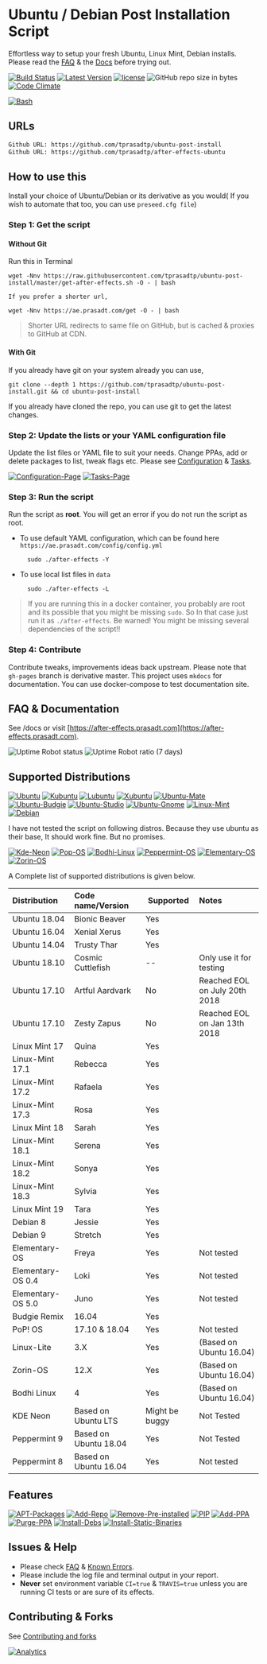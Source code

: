 # Ubuntu / Debian Post Installation Script

Effortless way to setup your fresh Ubuntu, Linux Mint, Debian installs. Please read the [FAQ](https://ae.prasadt.com/faq/dependencies/) & the [Docs](https://ae.prasadt.com/getting-started/)
before trying out.

[![Build Status](https://travis-ci.org/tprasadtp/ubuntu-post-install.svg?branch=master)](https://travis-ci.org/tprasadtp/ubuntu-post-install)
[![Latest Version](https://img.shields.io/badge/dynamic/json.svg?label=Version&style=flat&url=https://ae.prasadt.com/config/json/version.json&query=version.name&prefix=V-)](https://github.com/tprasadtp/ubuntu-post-install/)
[![license](https://img.shields.io/github/license/tprasadtp/ubuntu-post-install.svg?style=flat)](https://github.com/tprasadtp/ubuntu-post-install/blob/master/LICENSE)
![GitHub repo size in bytes](https://img.shields.io/github/repo-size/tprasadtp/ubuntu-post-install.svg?style=flat)
[![Code Climate](https://shields-staging.herokuapp.com/codeclimate/issues/tprasadtp/ubuntu-post-install.svg?style=flat&label=Shellcheck%20and%20Markdown%20Issues)](https://codeclimate.com/github/tprasadtp/ubuntu-post-install/issues)

[![Bash](https://static.prasadt.com/logo64/bash.png)](https://github.com/tprasadtp/ubuntu-post-install)

## URLs

```bash
Github URL: https://github.com/tprasadtp/ubuntu-post-install
Github URL: https://github.com/tprasadtp/after-effects-ubuntu
```

## How to use this

Install your choice of Ubuntu/Debian or its derivative as you would( If you wish to automate that too, you can use `preseed.cfg file`)

### Step 1: Get the script

#### Without Git

Run this in Terminal

```console
wget -Nnv https://raw.githubusercontent.com/tprasadtp/ubuntu-post-install/master/get-after-effects.sh -O - | bash

If you prefer a shorter url,

wget -Nnv https://ae.prasadt.com/get -O - | bash
```

> Shorter URL redirects to same file on GitHub, but is cached & proxies to GitHub at CDN.

#### With Git

If you already have git on your system already you can use,

```console
git clone --depth 1 https://github.com/tprasadtp/ubuntu-post-install.git && cd ubuntu-post-install
```

If you already have cloned the repo, you can use git to get the latest changes.

### Step 2: Update the lists or your YAML configuration file

Update the list files or YAML file to suit your needs. Change PPAs, add or delete packages to list, tweak flags etc.
Please see [Configuration](https://ae.prasadt.com/config/#package-lists) & [Tasks](https://ae.prasadt.com/tasks/#what-can-it-do).

[![Configuration-Page](https://img.shields.io/badge/Info-Configuration-blue.svg)](https://ae.prasadt.com/config/#package-lists)
[![Tasks-Page](https://img.shields.io/badge/Info-Tasks-green.svg)](https://ae.prasadt.com/tasks/#what-can-it-do)

### Step 3: Run the script

Run the script as **root**. You will get an error if you do not run the script as root.

- To use default YAML configuration, which can be found here `https://ae.prasadt.com/config/config.yml`

  ```console
    sudo ./after-effects -Y
  ```

- To use local list files in `data`

  ```console
    sudo ./after-effects -L
  ```

> If you are running this in a docker container, you probably are root and its possible that you might be missing `sudo`. So In that case just run it as `./after-effects`. Be warned! You might be missing several dependencies of the script!!

### Step 4: Contribute

Contribute tweaks, improvements ideas back upstream.
Please note that `gh-pages` branch is derivative master. This project uses `mkdocs` for documentation. You can use docker-compose to test documentation site.

## FAQ & Documentation

See /docs or visit [https://after-effects.prasadt.com](https://after-effects.prasadt.com).

![Uptime Robot status](https://img.shields.io/uptimerobot/status/m780628218-79e4106657d18a5abccd3565.svg?style=flat)
![Uptime Robot ratio (7 days)](https://img.shields.io/uptimerobot/ratio/7/m780628218-79e4106657d18a5abccd3565.svg?style=flat)

## Supported Distributions

[![Ubuntu](https://static.prasadt.com/logo64/ubuntu.png)](https://www.ubuntu.com/desktop)
[![Kubuntu](https://static.prasadt.com/logo64/kubuntu.png)](https://kubuntu.org/)
[![Lubuntu](https://static.prasadt.com/logo64/lubuntu.png)](https://lubuntu.net/)
[![Xubuntu](https://static.prasadt.com/logo64/xubuntu.png)](https://xubuntu.net/)
[![Ubuntu-Mate](https://static.prasadt.com/logo64/ubuntu-mate.png)](https://ubuntu-mate.org/)
[![Ubuntu-Budgie](https://static.prasadt.com/logo64/ubuntu-budgie.png)](https://ubuntubudgie.org/)
[![Ubuntu-Studio](https://static.prasadt.com/logo64/ubuntu-studio.png)](https://ubuntustudio.org/)
[![Ubuntu-Gnome](https://static.prasadt.com/logo64/ubuntu-gnome.png)](https://ubuntugnome.org/)
[![Linux-Mint](https://static.prasadt.com/logo64/linux-mint.png)](https://www.linuxmint.com/)
[![Debian](https://static.prasadt.com/logo64/debian.png)](https://www.debian.org/)

I have not tested the script on following distros. Because they use ubuntu as their base,
It should work fine. But no promises.

[![Kde-Neon](https://static.prasadt.com/logo64/kde-neon.png)](https://neon.kde.org/)
[![Pop-OS](https://static.prasadt.com/logo64/pop-os.png)](https://system76.com/pop)
[![Bodhi-Linux](https://static.prasadt.com/logo64/bodhi-linux.png)](https://www.bodhilinux.com/)
[![Peppermint-OS](https://static.prasadt.com/logo64/peppermint-os.png)](https://peppermintos.com/)
[![Elementary-OS](https://static.prasadt.com/logo64/elementary-os.png)](https://elementary.io/)
[![Zorin-OS](https://static.prasadt.com/logo64/zorin-os.png)](https://zorinos.com/)

A Complete  list of supported distributions is given below.

| Distribution      | Code name/Version     | Supported      | Notes                         |
| :---------------- | :-------------------- | -------------- | :---------------------------- |
| Ubuntu 18.04      | Bionic Beaver         | Yes            |
| Ubuntu 16.04      | Xenial Xerus          | Yes            |
| Ubuntu 14.04      | Trusty Thar           | Yes            |
| Ubuntu 18.10      | Cosmic Cuttlefish     | --             | Only use it for testing       |
| Ubuntu 17.10      | Artful Aardvark       | No             | Reached EOL on July 20th 2018 |
| Ubuntu 17.10      | Zesty Zapus           | No             | Reached EOL on Jan 13th 2018  |
| Linux Mint 17     | Quina                 | Yes            |
| Linux-Mint 17.1   | Rebecca               | Yes            |
| Linux-Mint 17.2   | Rafaela               | Yes            |
| Linux-Mint 17.3   | Rosa                  | Yes            |
| Linux Mint 18     | Sarah                 | Yes            |
| Linux-Mint 18.1   | Serena                | Yes            |
| Linux-Mint 18.2   | Sonya                 | Yes            |
| Linux-Mint 18.3   | Sylvia                | Yes            |
| Linux Mint 19     | Tara                  | Yes            |
| Debian 8          | Jessie                | Yes            |
| Debian 9          | Stretch               | Yes            |
| Elementary-OS     | Freya                 | Yes            | Not tested                    |
| Elementary-OS 0.4 | Loki                  | Yes            | Not tested                    |
| Elementary-OS 5.0 | Juno                  | Yes            | Not tested                    |
| Budgie Remix      | 16.04                 | Yes            |
| PoP! OS           | 17.10 & 18.04         | Yes            | Not tested                    |
| Linux-Lite        | 3.X                   | Yes            | (Based on Ubuntu 16.04)       |
| Zorin-OS          | 12.X                  | Yes            | (Based on Ubuntu 16.04)       |
| Bodhi Linux       | 4                     | Yes            | (Based on Ubuntu 16.04)       |
| KDE Neon          | Based on Ubuntu LTS   | Might be buggy | Not Tested                    |
| Peppermint 9      | Based on Ubuntu 18.04 | Yes            | Not Tested                    |
| Peppermint 8      | Based on Ubuntu 16.04 | Yes            | Not tested                    |

## Features

[![APT-Packages](https://img.shields.io/badge/Install_Packages-Yes-brightgreen.svg)](https://ae.prasadt.com/tasks/#install-apt-packages)
[![Add-Repo](https://img.shields.io/badge/Add_Repositories-Limited-yellow.svg)](https://ae.prasadt.com/tasks/#add-repositories)
[![Remove-Pre-installed](https://img.shields.io/badge/Purge_Pre_Installed-Yes-brightgreen.svg)](https://ae.prasadt.com/tasks/#purge-unwanted-packages)
[![PIP](https://img.shields.io/badge/PIP_Packages-Yes-brightgreen.svg)](https://ae.prasadt.com/tasks/#install-python-packages-via-pip)
[![Add-PPA](https://img.shields.io/badge/Add_PPAs-Yes-brightgreen.svg)](https://ae.prasadt.com/tasks/#add-personal-package-archives-ppa)
[![Purge-PPA](https://img.shields.io/badge/Purge_PPA-Yes-brightgreen.svg)](https://ae.prasadt.com/tasks/#what-can-it-do)
[![Install-Debs](https://img.shields.io/badge/Install_.DEB_Packages-Yes-brightgreen.svg)](https://ae.prasadt.com/tasks/#install-debian-package-archives-deb-files)
[![Install-Static-Binaries](https://img.shields.io/badge/Install_Static_Binaries-Yes-brightgreen.svg)](https://ae.prasadt.com/tasks/#install-static-binaries)

## Issues & Help

- Please check [FAQ](https://ae.prasadt.com/faq/dependencies/) & [Known Errors](https://ae.prasadt.com/faq/errors/).
- Please include the log file and terminal output in your report.
- **Never** set environment variable `CI=true` & `TRAVIS=true` unless you are running CI tests or are sure of its effects.

## Contributing & Forks

See [Contributing and forks](/CONTRIBUTING)

[![Analytics](https://ga-beacon.prasadt.com/UA-101760811-3/github/ubuntu-post-install?flat)](https://prasadt.com/google-analytics-beacon)

